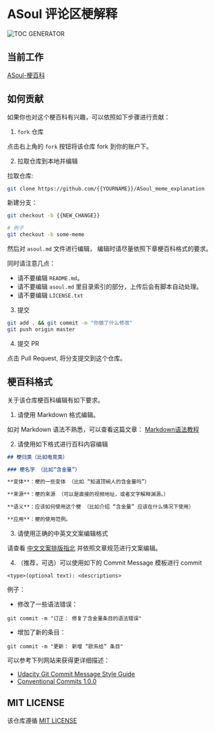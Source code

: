 # ASoul 评论区梗解释

![TOC GENERATOR](https://github.com/sakifore/ASoul_meme_explanation/actions/workflows/gen_toc.yml/badge.svg)

## 当前工作

[ASoul-梗百科](./asoul.md)

## 如何贡献

如果你也对这个梗百科有兴趣，可以依照如下步骤进行贡献：

1. `fork` 仓库

点击右上角的 `fork` 按钮将该仓库 fork 到你的账户下。

2. 拉取仓库到本地并编辑

拉取仓库:

```bash
git clone https://github.com/{{YOURNAME}}/ASoul_meme_explanation
```

新建分支：

```bash
git checkout -b {{NEW_CHANGE}}

# 例子
git checkout -b some-meme
```

然后对 `asoul.md` 文件进行编辑， 编辑时请尽量依照下章梗百科格式的要求。

同时请注意几点：

- 请不要编辑 `README.md`。
- 请不要编辑 `asoul.md` 里目录索引的部分，上传后会有脚本自动处理。
- 请不要编辑 `LICENSE.txt`

3. 提交

```bash
git add . && git commit -m "你做了什么修改"
git push origin master
```

4. 提交 PR

点击 Pull Request, 将分支提交到这个仓库。

## 梗百科格式

关于该仓库梗百科编辑有如下要求。

1. 请使用 Markdown 格式编辑。

如对 Markdown 语法不熟悉，可以查看这篇文章： [Markdown语法教程](https://markdown.com.cn/intro.html#markdown-%E6%98%AF%E4%BB%80%E4%B9%88%EF%BC%9F)

2. 请使用如下格式进行百科内容编辑

```markdown
## 梗归类（比如电竞类）

### 梗名字 （比如“含金量”）

**变体**：梗的一些变体 （比如 “知道顶碗人的含金量吗”）

**来源**：梗的来源 （可以是直接的视频地址，或者文字解释渊源。）

**语义**：应该如何使用这个梗 （比如介绍 “含金量” 应该在什么情况下使用）

**应用**：梗的使用范例。
```

3. 请使用正确的中英文文案编辑格式

请查看 [中文文案排版指北](https://github.com/mzlogin/chinese-copywriting-guidelines/blob/Simplified/README.md)
并依照文章规范进行文案编辑。

4. （推荐，可选）可以使用如下的 Commit Message 模板进行 commit

```text
<type>(optional text): <descriptions>
```

例子：

- 修改了一些语法错误：

```text
git commit -m "订正： 修复了含金量条目的语法错误"
```

- 增加了新的条目：

```text
git commit -m "更新： 新增 “欧系给” 条目"
```

可以参考下列网站来获得更详细描述：

- [Udacity Git Commit Message Style Guide](udacity.github.io/git-styleguide/)
- [Conventional Commits 1.0.0](https://www.conventionalcommits.org/en/v1.0.0/)

## MIT LICENSE

该仓库遵循 [MIT LICENSE](./LICENSE.txt)

